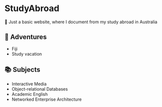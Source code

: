 # StudyAbroad
:poop: Just a basic website, where I document from my study abroad in Australia


## :tropical_fish: Adventures
* Fiji
* Study vacation
## :books: Subjects
* Interactive Media
* Object-relational Databases
* Academic English
* Networked Enterprise Architecture
